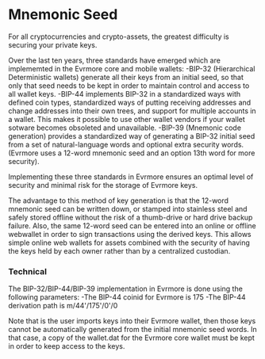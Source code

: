 # Mnemonic Seed

For all cryptocurrencies and crypto-assets, the greatest difficulty is securing your private keys.  

Over the last ten years, three standards have emerged which are implememted in the Evrmore core and mobile wallets:
	-BIP-32 (Hierarchical Deterministic wallets) generate all their keys from an initial seed, so that only that seed needs to be kept in order to maintain control and access to all wallet keys.
	-BIP-44 implements BIP-32 in a standardized ways with defined coin types, standardized ways of putting receiving addresses and change addresses into their own trees, and support for multiple accounts in a wallet. This makes it possible to use other wallet vendors if your wallet sotware becomes obsoleted and unavailable.
	-BIP-39 (Mnemonic code generation) provides a standardized way of generating a BIP-32 initial seed from a set of natural-language words and optional extra security words. (Evrmore uses a 12-word mnemonic seed and an option 13th word for more security).

Implementing these three standards in Evrmore ensures an optimal level of security and minimal risk for the storage of Evrmore keys.

The advantage to this method of key generation is that the 12-word mnemonic seed can be written down, or stamped into stainless steel and safely stored offline without the risk of a thumb-drive or hard drive backup failure. Also, the same 12-word seed can be entered into an online or offline webwallet in order to sign transactions using the derived keys. This allows simple online web wallets for assets combined with the security of having the keys held by each owner rather than by a centralized custodian.

### Technical

The BIP-32/BIP-44/BIP-39 implementation in Evrmore is done using the following parameters:
	-The BIP-44 coinid for Evrmore is 175
	-The BIP-44 derivation path is m/44'/175'/0'/0

Note that is the user imports keys into their Evrmore wallet, then those keys cannot be automatically generated from the initial mnemonic seed words. In that case, a copy of the wallet.dat for the Evrmore core wallet must be kept in order to keep access to the keys.

